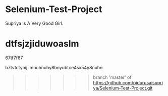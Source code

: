# Selenium-Test-Project

Supriya Is A Very Good Girl.

dtfsjzjiduwoaslm
=======
67tf7f67

b7tvtctynij
imnuhnuhy8bnyubtce4sx54y8nuhn
>>>>>>> branch 'master' of https://github.com/pidurusaisupriya/Selenium-Test-Project.git
